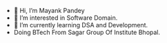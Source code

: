 - 👋 Hi, I’m Mayank Pandey
- 👀 I’m interested in Software Domain.
- 🌱 I’m currently learning DSA and Development.
-   Doing BTech From Sagar Group Of Institute Bhopal.

  

<!---
MayankPandey2611/MayankPandey2611 is a ✨ special ✨ repository because its `README.md` (this file) appears on your GitHub profile.
You can click the Preview link to take a look at your changes.
--->
